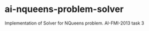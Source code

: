 ai-nqueens-problem-solver
=========================

Implementation of Solver for NQueens problem. AI-FMI-2013 task 3
